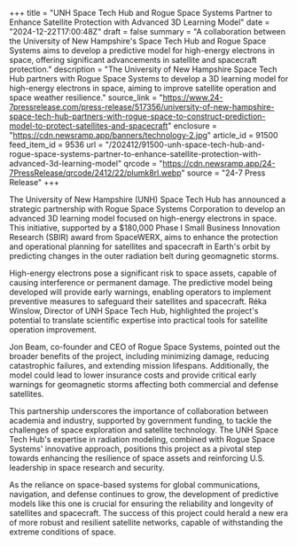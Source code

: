 +++
title = "UNH Space Tech Hub and Rogue Space Systems Partner to Enhance Satellite Protection with Advanced 3D Learning Model"
date = "2024-12-22T17:00:48Z"
draft = false
summary = "A collaboration between the University of New Hampshire's Space Tech Hub and Rogue Space Systems aims to develop a predictive model for high-energy electrons in space, offering significant advancements in satellite and spacecraft protection."
description = "The University of New Hampshire Space Tech Hub partners with Rogue Space Systems to develop a 3D learning model for high-energy electrons in space, aiming to improve satellite operation and space weather resilience."
source_link = "https://www.24-7pressrelease.com/press-release/517356/university-of-new-hampshire-space-tech-hub-partners-with-rogue-space-to-construct-prediction-model-to-protect-satellites-and-spacecraft"
enclosure = "https://cdn.newsramp.app/banners/technology-2.jpg"
article_id = 91500
feed_item_id = 9536
url = "/202412/91500-unh-space-tech-hub-and-rogue-space-systems-partner-to-enhance-satellite-protection-with-advanced-3d-learning-model"
qrcode = "https://cdn.newsramp.app/24-7PressRelease/qrcode/2412/22/plumk8rl.webp"
source = "24-7 Press Release"
+++

<p>The University of New Hampshire (UNH) Space Tech Hub has announced a strategic partnership with Rogue Space Systems Corporation to develop an advanced 3D learning model focused on high-energy electrons in space. This initiative, supported by a $180,000 Phase I Small Business Innovation Research (SBIR) award from SpaceWERX, aims to enhance the protection and operational planning for satellites and spacecraft in Earth's orbit by predicting changes in the outer radiation belt during geomagnetic storms.</p><p>High-energy electrons pose a significant risk to space assets, capable of causing interference or permanent damage. The predictive model being developed will provide early warnings, enabling operators to implement preventive measures to safeguard their satellites and spacecraft. Réka Winslow, Director of UNH Space Tech Hub, highlighted the project's potential to translate scientific expertise into practical tools for satellite operation improvement.</p><p>Jon Beam, co-founder and CEO of Rogue Space Systems, pointed out the broader benefits of the project, including minimizing damage, reducing catastrophic failures, and extending mission lifespans. Additionally, the model could lead to lower insurance costs and provide critical early warnings for geomagnetic storms affecting both commercial and defense satellites.</p><p>This partnership underscores the importance of collaboration between academia and industry, supported by government funding, to tackle the challenges of space exploration and satellite technology. The UNH Space Tech Hub's expertise in radiation modeling, combined with Rogue Space Systems' innovative approach, positions this project as a pivotal step towards enhancing the resilience of space assets and reinforcing U.S. leadership in space research and security.</p><p>As the reliance on space-based systems for global communications, navigation, and defense continues to grow, the development of predictive models like this one is crucial for ensuring the reliability and longevity of satellites and spacecraft. The success of this project could herald a new era of more robust and resilient satellite networks, capable of withstanding the extreme conditions of space.</p>